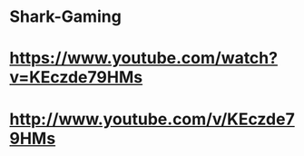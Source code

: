 # Shark-Gaming
# https://www.youtube.com/watch?v=KEczde79HMs
# http://www.youtube.com/v/KEczde79HMs
